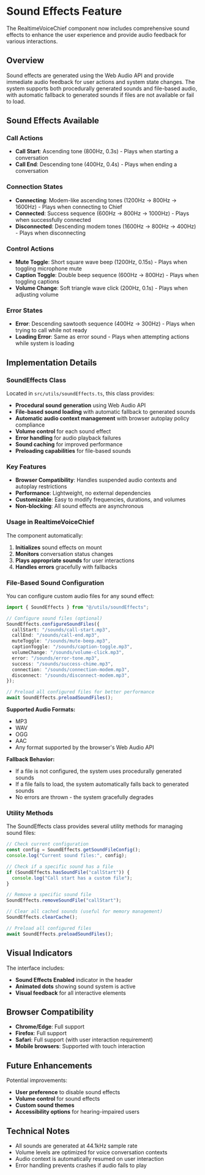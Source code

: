 # Sound Effects Feature

The RealtimeVoiceChief component now includes comprehensive sound effects to enhance the user experience and provide audio feedback for various interactions.

## Overview

Sound effects are generated using the Web Audio API and provide immediate audio feedback for user actions and system state changes. The system supports both procedurally generated sounds and file-based audio, with automatic fallback to generated sounds if files are not available or fail to load.

## Sound Effects Available

### Call Actions

- **Call Start**: Ascending tone (800Hz, 0.3s) - Plays when starting a conversation
- **Call End**: Descending tone (400Hz, 0.4s) - Plays when ending a conversation

### Connection States

- **Connecting**: Modem-like ascending tones (1200Hz → 800Hz → 1600Hz) - Plays when connecting to Chief
- **Connected**: Success sequence (600Hz → 800Hz → 1000Hz) - Plays when successfully connected
- **Disconnected**: Descending modem tones (1600Hz → 800Hz → 400Hz) - Plays when disconnecting

### Control Actions

- **Mute Toggle**: Short square wave beep (1200Hz, 0.15s) - Plays when toggling microphone mute
- **Caption Toggle**: Double beep sequence (600Hz → 800Hz) - Plays when toggling captions
- **Volume Change**: Soft triangle wave click (200Hz, 0.1s) - Plays when adjusting volume

### Error States

- **Error**: Descending sawtooth sequence (400Hz → 300Hz) - Plays when trying to call while not ready
- **Loading Error**: Same as error sound - Plays when attempting actions while system is loading

## Implementation Details

### SoundEffects Class

Located in `src/utils/soundEffects.ts`, this class provides:

- **Procedural sound generation** using Web Audio API
- **File-based sound loading** with automatic fallback to generated sounds
- **Automatic audio context management** with browser autoplay policy compliance
- **Volume control** for each sound effect
- **Error handling** for audio playback failures
- **Sound caching** for improved performance
- **Preloading capabilities** for file-based sounds

### Key Features

- **Browser Compatibility**: Handles suspended audio contexts and autoplay restrictions
- **Performance**: Lightweight, no external dependencies
- **Customizable**: Easy to modify frequencies, durations, and volumes
- **Non-blocking**: All sound effects are asynchronous

### Usage in RealtimeVoiceChief

The component automatically:

1. **Initializes** sound effects on mount
2. **Monitors** conversation status changes
3. **Plays appropriate sounds** for user interactions
4. **Handles errors** gracefully with fallbacks

### File-Based Sound Configuration

You can configure custom audio files for any sound effect:

```typescript
import { SoundEffects } from "@/utils/soundEffects";

// Configure sound files (optional)
SoundEffects.configureSoundFiles({
  callStart: "/sounds/call-start.mp3",
  callEnd: "/sounds/call-end.mp3",
  muteToggle: "/sounds/mute-beep.mp3",
  captionToggle: "/sounds/caption-toggle.mp3",
  volumeChange: "/sounds/volume-click.mp3",
  error: "/sounds/error-tone.mp3",
  success: "/sounds/success-chime.mp3",
  connection: "/sounds/connection-modem.mp3",
  disconnect: "/sounds/disconnect-modem.mp3",
});

// Preload all configured files for better performance
await SoundEffects.preloadSoundFiles();
```

**Supported Audio Formats:**

- MP3
- WAV
- OGG
- AAC
- Any format supported by the browser's Web Audio API

**Fallback Behavior:**

- If a file is not configured, the system uses procedurally generated sounds
- If a file fails to load, the system automatically falls back to generated sounds
- No errors are thrown - the system gracefully degrades

### Utility Methods

The SoundEffects class provides several utility methods for managing sound files:

```typescript
// Check current configuration
const config = SoundEffects.getSoundFileConfig();
console.log("Current sound files:", config);

// Check if a specific sound has a file
if (SoundEffects.hasSoundFile("callStart")) {
  console.log("Call start has a custom file");
}

// Remove a specific sound file
SoundEffects.removeSoundFile("callStart");

// Clear all cached sounds (useful for memory management)
SoundEffects.clearCache();

// Preload all configured files
await SoundEffects.preloadSoundFiles();
```

## Visual Indicators

The interface includes:

- **Sound Effects Enabled** indicator in the header
- **Animated dots** showing sound system is active
- **Visual feedback** for all interactive elements

## Browser Compatibility

- **Chrome/Edge**: Full support
- **Firefox**: Full support
- **Safari**: Full support (with user interaction requirement)
- **Mobile browsers**: Supported with touch interaction

## Future Enhancements

Potential improvements:

- **User preference** to disable sound effects
- **Volume control** for sound effects
- **Custom sound themes**
- **Accessibility options** for hearing-impaired users

## Technical Notes

- All sounds are generated at 44.1kHz sample rate
- Volume levels are optimized for voice conversation contexts
- Audio context is automatically resumed on user interaction
- Error handling prevents crashes if audio fails to play

